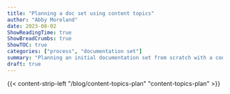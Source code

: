 ```yaml
---
title: "Planning a doc set using content topics"
author: "Abby Moreland"
date: 2023-08-02
ShowReadingTime: true
ShowBreadCrumbs: true
ShowTOC: true
categories: ["process", "documentation set"]
summary: "Planning an initial documentation set from scratch with a content topics plan."
draft: true
---
```


{{< content-strip-left "/blog/content-topics-plan" "content-topics-plan" >}}